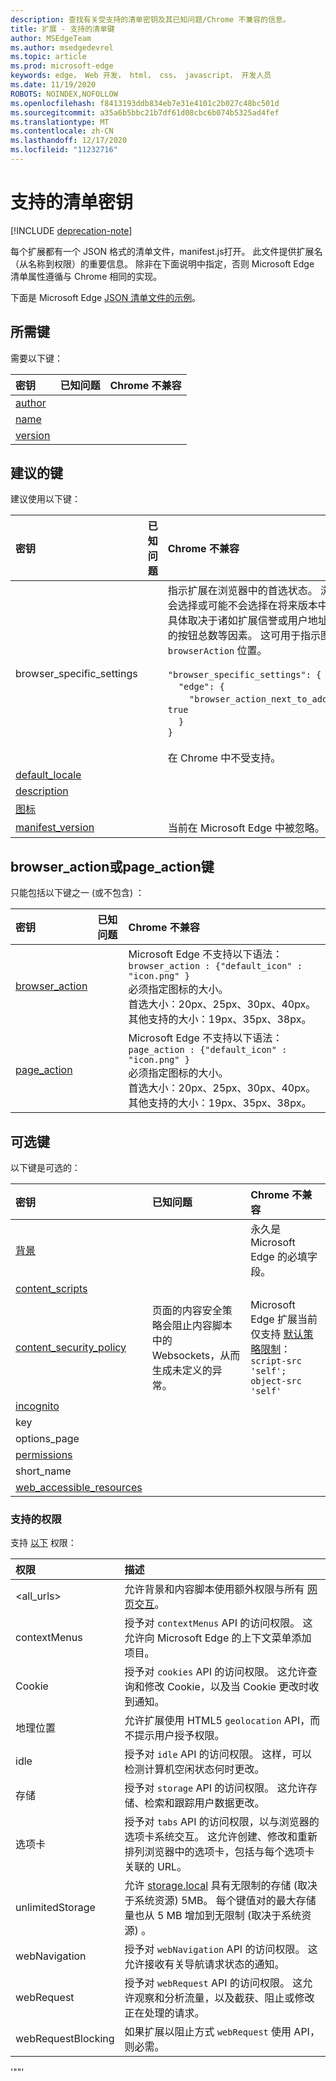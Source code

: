 ```yaml
---
description: 查找有关受支持的清单密钥及其已知问题/Chrome 不兼容的信息。
title: 扩展 - 支持的清单键
author: MSEdgeTeam
ms.author: msedgedevrel
ms.topic: article
ms.prod: microsoft-edge
keywords: edge， Web 开发， html， css， javascript， 开发人员
ms.date: 11/19/2020
ROBOTS: NOINDEX,NOFOLLOW
ms.openlocfilehash: f8413193ddb834eb7e31e4101c2b027c48bc501d
ms.sourcegitcommit: a35a6b5bbc21b7df61d08cbc6b074b5325ad4fef
ms.translationtype: MT
ms.contentlocale: zh-CN
ms.lasthandoff: 12/17/2020
ms.locfileid: "11232716"
---
```

# 支持的清单密钥  

[!INCLUDE [deprecation-note](../includes/deprecation-note.md)]  

每个扩展都有一个 JSON 格式的清单文件，manifest.js打开。 此文件提供扩展名（从名称到权限）的重要信息。 除非在下面说明中指定，否则 Microsoft Edge 清单属性遵循与 Chrome 相同的实现。

下面是 Microsoft Edge [JSON 清单文件的示例](./supported-manifest-keys/json-manifest-example.md)。

## 所需键

需要以下键：

密钥 | 已知问题 | Chrome 不兼容
:------------ | :------------- | :--------------
[author](https://developer.mozilla.org/Add-ons/WebExtensions/manifest.json/author)  | | 
[name](https://developer.mozilla.org/docs/Mozilla/Add-ons/WebExtensions/manifest.json/name) | | |
[version](https://developer.mozilla.org/docs/Mozilla/Add-ons/WebExtensions/manifest.json/version) | | |

## 建议的键

建议使用以下键：

密钥 | 已知问题 | Chrome 不兼容
:------------ | :------------- | :--------------
browser_specific_settings | | 指示扩展在浏览器中的首选状态。 浏览器可能会选择或可能不会选择在将来版本中遵守它，具体取决于诸如扩展信誉或用户地址栏中已有的按钮总数等因素。 这可用于指示图标的默认 `browserAction` 位置。 </br></br> `"browser_specific_settings": {`</br>&nbsp;&nbsp;&nbsp;&nbsp;`"edge": {`</br>&nbsp;&nbsp;&nbsp;&nbsp;&nbsp;&nbsp;&nbsp;&nbsp;`"browser_action_next_to_addressbar": true`</br>&nbsp;&nbsp;&nbsp;&nbsp;`}`</br>`}` </br></br> 在 Chrome 中不受支持。|
[default_locale](https://developer.mozilla.org/Add-ons/WebExtensions/manifest.json/default_locale)| | |
[description](https://developer.mozilla.org/docs/Mozilla/Add-ons/WebExtensions/manifest.json/description) | | |
[图标](https://developer.mozilla.org/docs/Mozilla/Add-ons/WebExtensions/manifest.json/icons) | | |
[manifest_version](https://developer.mozilla.org/docs/Mozilla/Add-ons/WebExtensions/manifest.json/manifest_version) | | 当前在 Microsoft Edge 中被忽略。



## browser_action或page_action键

只能包括以下键之一 (或不包含) ：

密钥 | 已知问题 | Chrome 不兼容
:------------ | :------------- | :--------------
[browser_action](https://developer.mozilla.org/docs/Mozilla/Add-ons/WebExtensions/manifest.json/browser_action)  | | Microsoft Edge 不支持以下语法：  `browser_action : {"default_icon" : "icon.png" }`   <br/>必须指定图标的大小。 <br/>首选大小：20px、25px、30px、40px。 <br/> 其他支持的大小：19px、35px、38px。|
[page_action](https://developer.mozilla.org/docs/Mozilla/Add-ons/WebExtensions/manifest.json/page_action) | | Microsoft Edge 不支持以下语法：  `page_action : {"default_icon" : "icon.png" }`   <br/>必须指定图标的大小。 <br/>首选大小：20px、25px、30px、40px。 <br/>其他支持的大小：19px、35px、38px。|

## 可选键

以下键是可选的：

密钥 | 已知问题 | Chrome 不兼容
:------------ | :------------- | :--------------
[背景](https://developer.mozilla.org/docs/Mozilla/Add-ons/WebExtensions/manifest.json/background) | | 永久是 Microsoft Edge 的必填字段。
[content_scripts](https://developer.mozilla.org/docs/Mozilla/Add-ons/WebExtensions/manifest.json/content_scripts)  | | |
[content_security_policy](https://developer.mozilla.org/Add-ons/WebExtensions/manifest.json/content_security_policy)  | 页面的内容安全策略会阻止内容脚本中的 Websockets，从而生成未定义的异常。 | Microsoft Edge 扩展当前仅支持 [默认策略限制](https://developer.mozilla.org/Add-ons/WebExtensions/Content_Security_Policy#Default_content_security_policy)： `script-src 'self'; object-src 'self'` |
[incognito](https://developer.mozilla.org/Add-ons/WebExtensions/manifest.json/incognito) | | | 
key  | | |
options_page | | |
[permissions](https://developer.mozilla.org/docs/Mozilla/Add-ons/WebExtensions/manifest.json/permissions)  | | |
short_name  | | |
[web_accessible_resources](https://developer.mozilla.org/docs/Mozilla/Add-ons/WebExtensions/manifest.json/web_accessible_resources) | | |

### 支持的权限
支持 [以下](https://developer.mozilla.org/docs/Mozilla/Add-ons/WebExtensions/manifest.json/permissions) 权限：


| 权限         | 描述                                                                                                                                                                                                                                                                         |
|:-------------------|:------------------------------------------------------------------------------------------------------------------------------------------------------------------------------------------------------------------------------------------------------------------------------------|
| \<all_urls\>       | 允许背景和内容脚本使用额外权限与所有 [网页交互](https://developer.mozilla.org/Add-ons/WebExtensions/manifest.json/permissions#Host_permissions)。                                                                                  |
| contextMenus       | 授予对 `contextMenus` API 的访问权限。 这允许向 Microsoft Edge 的上下文菜单添加项目。                                                                                                                                                                                     |
| Cookie            | 授予对 `cookies` API 的访问权限。 这允许查询和修改 Cookie，以及当 Cookie 更改时收到通知。                                                                                                                                                           |
| 地理位置        | 允许扩展使用 HTML5 `geolocation` API，而不提示用户授予权限。                                                                                                                                                                                   |
| idle               | 授予对 `idle` API 的访问权限。 这样，可以检测计算机空闲状态何时更改。                                                                                                                                                                                    |
| 存储            | 授予对 `storage` API 的访问权限。 这允许存储、检索和跟踪用户数据更改。                                                                                                                                                                             |
| 选项卡               | 授予对 `tabs` API 的访问权限，以与浏览器的选项卡系统交互。 这允许创建、修改和重新排列浏览器中的选项卡，包括与每个选项卡关联的 URL。                                                                                       |
| unlimitedStorage   | 允许 [storage.local](https://developer.mozilla.org/Add-ons/WebExtensions/API/storage/local) 具有无限制的存储 (取决于系统资源) 5MB。 每个键值对的最大存储量也从 5 MB 增加到无限制 (取决于系统资源) 。 |
| webNavigation      | 授予对 `webNavigation` API 的访问权限。 这允许接收有关导航请求状态的通知。                                                                                                                                                              |
| webRequest         | 授予对 `webRequest` API 的访问权限。 这允许观察和分析流量，以及截获、阻止或修改正在处理的请求。                                                                                                                               |
| webRequestBlocking | 如果扩展以阻止方式 `webRequest` 使用 API，则必需。                                                                                                                                                                                                           |

'""'
